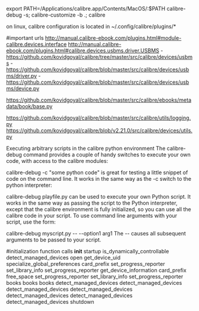 export PATH=/Applications/calibre.app/Contents/MacOS/:$PATH
calibre-debug -s; calibre-customize -b .; calibre


on linux, calibre configuration is located in
~/.config/calibre/plugins/*


#important urls
http://manual.calibre-ebook.com/plugins.html#module-calibre.devices.interface
http://manual.calibre-ebook.com/plugins.html#calibre.devices.usbms.driver.USBMS
    - https://github.com/kovidgoyal/calibre/tree/master/src/calibre/devices/usbms
    - https://github.com/kovidgoyal/calibre/blob/master/src/calibre/devices/usbms/driver.py
    - https://github.com/kovidgoyal/calibre/blob/master/src/calibre/devices/usbms/device.py

https://github.com/kovidgoyal/calibre/blob/master/src/calibre/ebooks/metadata/book/base.py

https://github.com/kovidgoyal/calibre/blob/master/src/calibre/utils/logging.py
https://github.com/kovidgoyal/calibre/blob/v2.21.0/src/calibre/devices/utils.py



Executing arbitrary scripts in the calibre python environment
The calibre-debug command provides a couple of handy switches to execute your own code, with access to the calibre modules:

calibre-debug -c "some python code"
is great for testing a little snippet of code on the command line. It works in the same way as the -c switch to the python interpreter:

calibre-debug playfile.py
can be used to execute your own Python script. It works in the same way as passing the script to the Python interpreter, except that the calibre environment is fully initialized, so you can use all the calibre code in your script. To use command line arguments with your script, use the form:

calibre-debug myscript.py -- --option1 arg1
The -- causes all subsequent arguments to be passed to your script.






#initialization function calls
__init__
startup
is_dynamically_controllable
detect_managed_devices
open
get_device_uid
specialize_global_preferences
card_prefix
set_progress_reporter
set_library_info
set_progress_reporter
get_device_information
card_prefix
free_space
set_progress_reporter
set_library_info
set_progress_reporter
books
books
books
detect_managed_devices
detect_managed_devices
detect_managed_devices
detect_managed_devices
detect_managed_devices
detect_managed_devices
detect_managed_devices
shutdown

